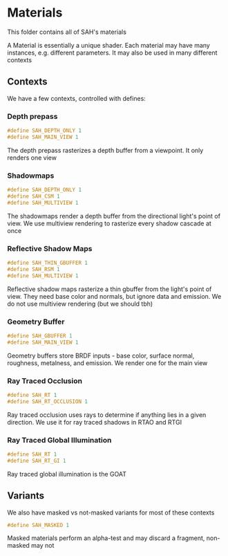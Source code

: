 # Materials

This folder contains all of SAH's materials

A Material is essentially a unique shader. Each material may have many instances, e.g. different parameters. It may also be used in many different contexts

## Contexts

We have a few contexts, controlled with defines:

### Depth prepass

```cpp
#define SAH_DEPTH_ONLY 1
#define SAH_MAIN_VIEW 1
```

The depth prepass rasterizes a depth buffer from a viewpoint. It only renders one view

### Shadowmaps

```cpp
#define SAH_DEPTH_ONLY 1
#define SAH_CSM 1
#define SAH_MULTIVIEW 1
```

The shadowmaps render a depth buffer from the directional light's point of view. We use multiview rendering to rasterize every shadow cascade at once

### Reflective Shadow Maps

```cpp
#define SAH_THIN_GBUFFER 1
#define SAH_RSM 1
#define SAH_MULTIVIEW 1
```

Reflective shadow maps rasterize a thin gbuffer from the light's point of view. They need base color and normals, but ignore data and emission. We do not use multiview rendering (but we should tbh)

### Geometry Buffer

```cpp
#define SAH_GBUFFER 1
#define SAH_MAIN_VIEW 1
```

Geometry buffers store BRDF inputs - base color, surface normal, roughness, metalness, and emission. We render one for the main view

### Ray Traced Occlusion

```cpp
#define SAH_RT 1
#define SAH_RT_OCCLUSION 1
```

Ray traced occlusion uses rays to determine if anything lies in a given direction. We use it for ray traced shadows in RTAO and RTGI

### Ray Traced Global Illumination

```cpp
#define SAH_RT 1
#define SAH_RT_GI 1
```
Ray traced global illumination is the GOAT

## Variants

We also have masked vs not-masked variants for most of these contexts

```cpp
#define SAH_MASKED 1
```

Masked materials perform an alpha-test and may discard a fragment, non-masked may not
